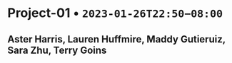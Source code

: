# Project-01    •   `2023-01-26T22:50−08:00`
## Aster Harris, Lauren Huffmire, Maddy Gutieruiz, Sara Zhu, Terry Goins